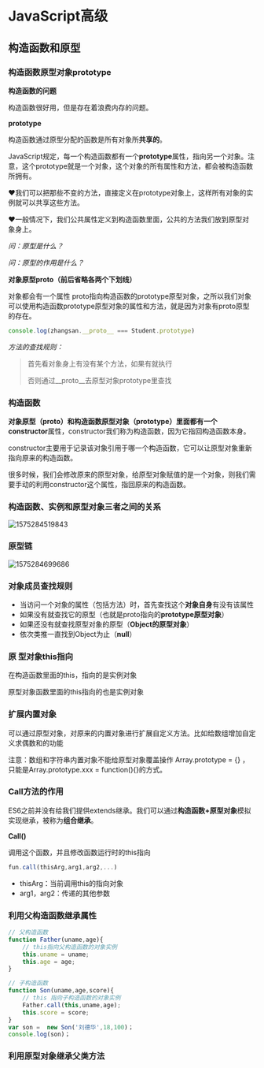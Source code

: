 #	JavaScript高级 #

## 构造函数和原型 ###

### 构造函数原型对象prototype ###

**构造函数的问题**

构造函数很好用，但是存在着浪费内存的问题。

**prototype**

构造函数通过原型分配的函数是所有对象所**共享的**。

JavaScript规定，每一个构造函数都有一个**prototype**属性，指向另一个对象。注意，这个prototype就是一个对象，这个对象的所有属性和方法，都会被构造函数所拥有。

:heart:我们可以把那些不变的方法，直接定义在prototype对象上，这样所有对象的实例就可以共享这些方法。

:heart:一般情况下，我们公共属性定义到构造函数里面，公共的方法我们放到原型对象身上。

*问：原型是什么？*

*问：原型的作用是什么？*

**对象原型proto（前后省略各两个下划线）**

对象都会有一个属性 proto指向构造函数的prototype原型对象，之所以我们对象可以使用构造函数prototype原型对象的属性和方法，就是因为对象有proto原型的存在。

~~~javascript
console.log(zhangsan.__proto__ === Student.prototype)
~~~

*方法的查找规则：*

> 首先看对象身上有没有某个方法，如果有就执行
>
> 否则通过__proto__去原型对象prototype里查找

### 构造函数 ###

**对象原型（proto）**和**构造函数原型对象（prototype）**里面都有一个**constructor**属性，constructor我们称为构造函数，因为它指回构造函数本身。

constructor主要用于记录该对象引用于哪一个构造函数，它可以让原型对象重新指向原来的构造函数。

很多时候，我们会修改原来的原型对象，给原型对象赋值的是一个对象，则我们需要手动的利用constructor这个属性，指回原来的构造函数。

### 构造函数、实例和原型对象三者之间的关系 ###

![1575284519843](C:\Users\Wan\AppData\Roaming\Typora\typora-user-images\1575284519843.png)

### 原型链 ###

![1575284699686](C:\Users\Wan\AppData\Roaming\Typora\typora-user-images\1575284699686.png)

### 对象成员查找规则 ###

- 当访问一个对象的属性（包括方法）时，首先查找这个**对象自身**有没有该属性
- 如果没有就查找它的原型（也就是proto指向的**prototype原型对象**）
- 如果还没有就查找原型对象的原型（**Object的原型对象**）
- 依次类推一直找到Object为止（**null**）

### 原 型对象this指向 ###

在构造函数里面的this，指向的是实例对象

原型对象函数里面的this指向的也是实例对象

### 扩展内置对象 ###

可以通过原型对象，对原来的内置对象进行扩展自定义方法。比如给数组增加自定义求偶数和的功能

注意：数组和字符串内置对象不能给原型对象覆盖操作 Array.prototype = {} ，只能是Array.prototype.xxx = function(){}的方式。

### Call方法的作用 ###

ES6之前并没有给我们提供extends继承。我们可以通过**构造函数+原型对象**模拟实现继承，被称为**组合继承**。

**Call()**

调用这个函数，并且修改函数运行时的this指向

~~~javascript
fun.call(thisArg,arg1,arg2,...)
~~~

- thisArg：当前调用this的指向对象
- arg1，arg2：传递的其他参数

### 利用父构造函数继承属性

~~~JavaScript
// 父构造函数
function Father(uname,age){
    // this指向父构造函数的对象实例
    this.uname = uname;
    this.age = age;
}

// 子构造函数
function Son(uname,age,score){
    // this 指向子构造函数的对象实例
    Father.call(this,uname,age);
    this.score = score;
}
var son =  new Son('刘德华',18,100)；
console.log(son)；
~~~

### 利用原型对象继承父类方法



